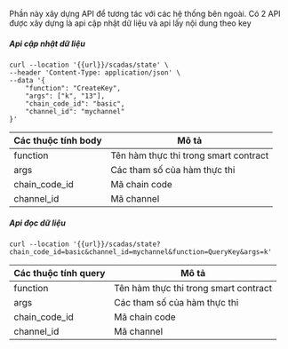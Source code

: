 Phần này xây dựng API để tương tác với các hệ thống bên ngoài. Có 2 API được xây dựng là api cập nhật dữ liệu và api lấy nội dung theo key

##### Api cập nhật dữ liệu
```
curl --location '{{url}}/scadas/state' \
--header 'Content-Type: application/json' \
--data '{
    "function": "CreateKey",
    "args": ["k", "13"],
    "chain_code_id": "basic",
    "channel_id": "mychannel"
}'
```
| Các thuộc tính body | Mô tả |
|------------|-------|
| function | Tên hàm thực thi trong smart contract|
| args     | Các tham số của hàm thực thi |
| chain_code_id | Mã chain code |
| channel_id | Mã channel |

##### Api đọc dữ liệu
```
curl --location '{{url}}/scadas/state?chain_code_id=basic&channel_id=mychannel&function=QueryKey&args=k'
```
| Các thuộc tính query | Mô tả |
|------------|-------|
| function | Tên hàm thực thi trong smart contract|
| args     | Các tham số của hàm thực thi |
| chain_code_id | Mã chain code |
| channel_id | Mã channel |